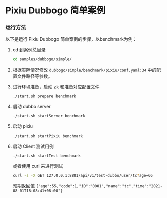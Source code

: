 # Pixiu Dubbogo 简单案例

### 运行方法

以下是运行 Pixiu Dubbogo 简单案例的步骤，以benchmark为例：

1. cd 到案例总目录
    ```bash
    cd samples/dubbogo/simple/
    ```
2. 根据实际情况修改 `dubbogo/simple/benchmark/pixiu/conf.yaml:34` 中的配置文件路径等参数。 

3. 进行环境准备，启动 zk 和准备对应配置文件
    ```bash
    ./start.sh prepare benchmark
    ```

4. 启动 dubbo server
    ```bash
    ./start.sh startServer benchmark
    ```

5. 启动 pixiu 
    ```bash
    ./start.sh startPixiu benchmark
    ```

6. 启动 Client 测试用例
    ```bash
    ./start.sh startTest benchmark
    ```

    或者使用 curl 来进行测试
    
    ```bash
    curl -s -X GET 127.0.0.1:8881/api/v1/test-dubbo/user/tc?age=66 
    ```
    
    预期返回值 ``` {"age":55,"code":1,"iD":"0001","name":"tc","time":"2021-08-01T18:08:41+08:00"} ```
